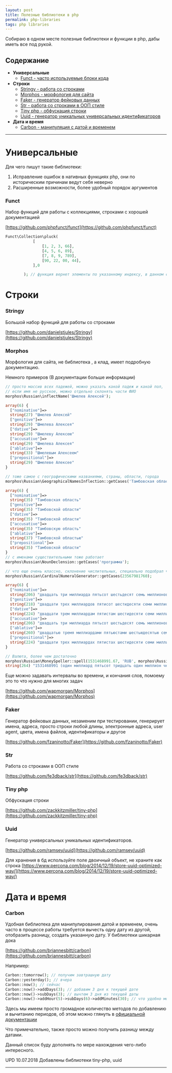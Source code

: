 ```yaml
--- 
layout: post 
title: Полезные библиотеки в php 
permalink: php-libraries
tags: php libraries
--- 
```


Собираю в одном месте полезные библиотеки и функции в php, дабы иметь все под рукой.


## Содержание
- **Универсальные**
    - [Funct - часто используемые блоки кода](#funct)
- **Строки**
    - [Stringy - работа со строками](#stringy)
    - [Morphos - морфология для сайта](#morphos)
    - [Faker - генератор фейковых данных](#faker)
    - [Str - работа со строками в ООП стиле](#str)
    - [Tiny php - обфускация строки](#tiny-php)
    - [Uuid - генератор уникальных универсальных идентификаторов](#uuid)
- **Дата и время**
    - [Carbon - манипуляция с датой и временем](#carbon) 
      
----    
# Универсальные

Для чего пишут такие библиотеки:
1. Исправление ошибок в нативных функциях php, они по историческим причинам ведут себя неверно
2. Расширенные возможности, более удобный порядок аргументов 

### Funct

Набор функций для работы с коллекциями, строками c хорошей документацией

[https://github.com/phpfunct/funct](https://github.com/phpfunct/funct)

~~~php
Funct\Collection\pluck(
            [
                [1, 2, 3, 66],
                [4, 5, 6, 89],
                [7, 8, 9, 789],
                [90, 22, 00, 44],
            ],0

        ); // функция вернет элементы по указанному индексу, в данном случае это 1,4,7,90
~~~
# Строки

### Stringy

Большой набор функций для работы со строками

[https://github.com/danielstjules/Stringy](https://github.com/danielstjules/Stringy)

### Morphos
 
Морфология для сайта, не библиотека , а клад, имеет подробную документацию.

Немного примеров (В документации больше информации)
~~~php
// просто массив всех падежей, можно указать какой падеж и какой пол, 
// если имя не русское, можно отдельно склонять части ФИО
morphos\Russian\inflectName('Шмелев Алексей');

array(6) {
  ["nominative"]=>
  string(27) "Шмелев Алексей"
  ["genitive"]=>
  string(29) "Шмелева Алексея"
  ["dative"]=>
  string(29) "Шмелеву Алексею"
  ["accusative"]=>
  string(29) "Шмелева Алексея"
  ["ablative"]=>
  string(33) "Шмелевым Алексеем"
  ["prepositional"]=>
  string(29) "Шмелеве Алексее"
}

// тоже самое с географическими названиями, страны, области, города
morphos\Russian\GeographicalNamesInflection::getCases('Тамбовская область');

array(6) {
  ["nominative"]=>
  string(35) "Тамбовская область"
  ["genitive"]=>
  string(35) "Тамбовской области"
  ["dative"]=>
  string(35) "Тамбовской области"
  ["accusative"]=>
  string(35) "Тамбовскую область"
  ["ablative"]=>
  string(37) "Тамбовской областью"
  ["prepositional"]=>
  string(35) "Тамбовской области"
}
// с именами существительными тоже работает
morphos\Russian\NounDeclension::getCases('программа');

// что еще очень классно, склонение числительных, специально подобрал число посложнее
morphos\Russian\CardinalNumeralGenerator::getCases(23567981760);

array(6) {
  ["nominative"]=>
  string(206) "двадцать три миллиарда пятьсот шестьдесят семь миллионов девятьсот восемьдесят одна тысяча семьсот шестьдесят"
  ["genitive"]=>
  string(218) "двадцати трех миллиардов пятисот шестидесяти семи миллионов девятисот восемидесяти одной тысячи семисот шестидесяти"
  ["dative"]=>
  string(224) "двадцати трем миллиардам пятистам шестидесяти семи миллионам девятистам восемидесяти одной тысяче семистам шестидесяти"
  ["accusative"]=>
  string(206) "двадцать три миллиарда пятьсот шестьдесят семь миллионов девятьсот восемьдесят одну тысячу семьсот шестьдесят"
  ["ablative"]=>
  string(260) "двадцатью тремя миллиардами пятьюстами шестьюдесятью семью миллионами девятьюстами восемьюдесятью одной тысячей семьюстами шестьюдесятью"
  ["prepositional"]=>
  string(224) "двадцати трех миллиардах пятистах шестидесяти семи миллионах девятистах восемидесяти одной тысяче семистах шестидесяти"
}

// Валюта, более чем достаточно
morphos\Russian\MoneySpeller::spell(1531468991.67, 'RUB', morphos\Russian\MoneySpeller::CLARIFICATION_FORMAT);
string(264) "1531468991 (один миллиард пятьсот тридцать один миллион четыреста шестьдесят восемь тысяч девятьсот девяносто один) рубль 67 (шестьдесят семь) копеек"
~~~

Еще можно задавать интервалы во времени, и кончания слов, помоему это то что нужно для многих задач

[https://github.com/wapmorgan/Morphos](https://github.com/wapmorgan/Morphos)

### Faker

Генератор фейковых данных, незаменим при тестировании, генерирует имена, адреса, просто строки любой длины, электронные адреса,
user agent, цвета, имена файлов, идентификаторы и другое

[https://github.com/fzaninotto/Faker](https://github.com/fzaninotto/Faker)

### Str

Работа со строками в ООП стиле

[https://github.com/fe3dback/str](https://github.com/fe3dback/str)

### Tiny php

Обфускация строки

[https://github.com/zackkitzmiller/tiny-php](https://github.com/zackkitzmiller/tiny-php)

### Uuid

Генератор универсальных уникальных идентификаторов.

[https://github.com/ramsey/uuid](https://github.com/ramsey/uuid)

Для хранения в бд используйте поле двоичный объект, не храните как строка
[https://www.percona.com/blog/2014/12/19/store-uuid-optimized-way/](https://www.percona.com/blog/2014/12/19/store-uuid-optimized-way/)

# Дата и время

### Carbon

Удобная библиотека для манипулирования датой и временем, очень часто в процессе работы требуется 
вычесть одну дату из другой, отобразить разницу, создать указанную дату. У библиотеки шикарная дока

[https://github.com/briannesbitt/carbon](https://github.com/briannesbitt/carbon)

Например:

~~~php
Carbon::tomorrow(); // получим завтрашную дату
Carbon::yesterday(); // вчера
Carbon::now(); // сейчас
Carbon::now()->addDays(3); // добавим 3 дня к текущей дате
Carbon::now()->subDays(3); // вычтем 3 дня из текущей даты
Carbon::now()->addHour(5)->subDays(6)->addMinutes(30); // что удобно можно делать такие штуки
~~~
Здесь мы имеем просто громадное количество методов по добавлению и вычитанию периодов, об этом можно глянуть в 
[официальной документации](https://carbon.nesbot.com/docs/#api-addsub)

Что примечательно, также просто можно получить разницу между датами.

Данный список буду дополнять по мере нахождения чего-либо интересного.

UPD 10.07.2018 Добавлены библиотеки tiny-php, uuid

----

